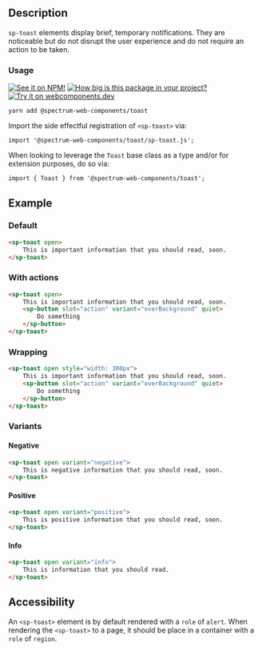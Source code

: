 ## Description

`sp-toast` elements display brief, temporary notifications. They are noticeable but do not disrupt the user experience and do not require an action to be taken.

### Usage

[![See it on NPM!](https://img.shields.io/npm/v/@spectrum-web-components/toast?style=for-the-badge)](https://www.npmjs.com/package/@spectrum-web-components/toast)
[![How big is this package in your project?](https://img.shields.io/bundlephobia/minzip/@spectrum-web-components/toast?style=for-the-badge)](https://bundlephobia.com/result?p=@spectrum-web-components/toast)
[![Try it on webcomponents.dev](https://img.shields.io/badge/Try%20it%20on-webcomponents.dev-green?style=for-the-badge)](https://webcomponents.dev/edit/collection/fO75441E1Q5ZlI0e9pgq/74g0Hq6Hwy0ehvo7tssT/src/index.ts)

```
yarn add @spectrum-web-components/toast
```

Import the side effectful registration of `<sp-toast>` via:

```
import '@spectrum-web-components/toast/sp-toast.js';
```

When looking to leverage the `Toast` base class as a type and/or for extension purposes, do so via:

```
import { Toast } from '@spectrum-web-components/toast';
```

## Example

### Default

```html
<sp-toast open>
    This is important information that you should read, soon.
</sp-toast>
```

### With actions

```html
<sp-toast open>
    This is important information that you should read, soon.
    <sp-button slot="action" variant="overBackground" quiet>
        Do something
    </sp-button>
</sp-toast>
```

### Wrapping

```html
<sp-toast open style="width: 300px">
    This is important information that you should read, soon.
    <sp-button slot="action" variant="overBackground" quiet>
        Do something
    </sp-button>
</sp-toast>
```

### Variants

#### Negative

```html
<sp-toast open variant="negative">
    This is negative information that you should read, soon.
</sp-toast>
```

#### Positive

```html
<sp-toast open variant="positive">
    This is positive information that you should read, soon.
</sp-toast>
```

#### Info

```html
<sp-toast open variant="info">
    This is information that you should read.
</sp-toast>
```

## Accessibility

An `<sp-toast>` element is by default rendered with a `role` of `alert`. When rendering the `<sp-toast>` to a page, it should be place in a container with a `role` of `region`.
